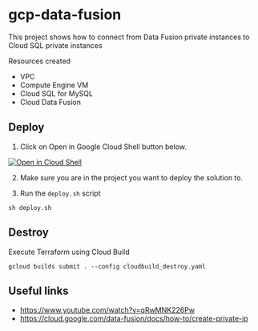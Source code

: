 # gcp-data-fusion
This project shows how to connect from Data Fusion private instances to Cloud SQL private instances

Resources created
- VPC
- Compute Engine VM
- Cloud SQL for MySQL
- Cloud Data Fusion

## Deploy

1. Click on Open in Google Cloud Shell button below.
<a href="https://ssh.cloud.google.com/cloudshell/editor?cloudshell_git_repo=https%3A%2F%2Fgithub.com%2Fsylvioneto%2Fgcp-data-fusion" target="_new">
    <img alt="Open in Cloud Shell" src="https://gstatic.com/cloudssh/images/open-btn.svg">
</a>

2. Make sure you are in the project you want to deploy the solution to.

3. Run the `deploy.sh` script
```
sh deploy.sh
```

## Destroy
Execute Terraform using Cloud Build
```
gcloud builds submit . --config cloudbuild_destroy.yaml
```

## Useful links
- https://www.youtube.com/watch?v=qRwMNK226Pw
- https://cloud.google.com/data-fusion/docs/how-to/create-private-ip
